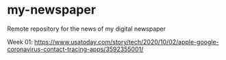 # my-newspaper
Remote repository for the news of my digital newspaper

Week 01: https://www.usatoday.com/story/tech/2020/10/02/apple-google-coronavirus-contact-tracing-apps/3592355001/
